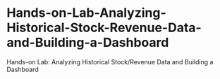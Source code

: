 # Hands-on-Lab-Analyzing-Historical-Stock-Revenue-Data-and-Building-a-Dashboard
Hands-on Lab: Analyzing Historical Stock/Revenue Data and Building a Dashboard
